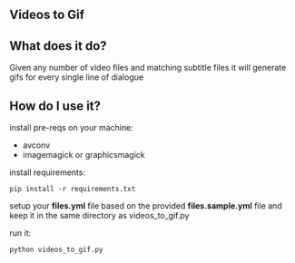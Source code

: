 Videos to Gif
---

## What does it do?

Given any number of video files and matching subtitle files it will generate gifs for every single line of dialogue

## How do I use it?

install pre-reqs on your machine:
* avconv
* imagemagick or graphicsmagick

install requirements:

```
pip install -r requirements.txt
```

setup your **files.yml** file based on the provided **files.sample.yml** file and keep it in the same directory as videos_to_gif.py

run it:

```
python videos_to_gif.py
```